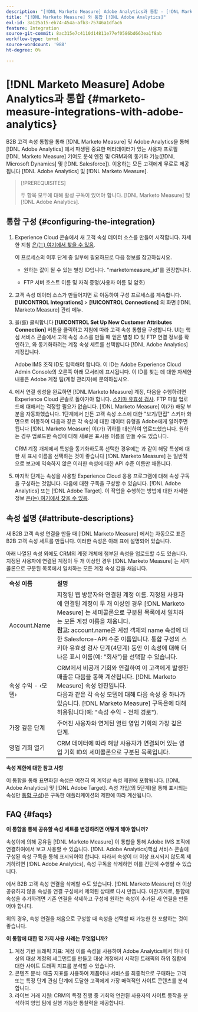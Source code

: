 ```yaml
---
description: "[!DNL Marketo Measure] Adobe Analytics과 통합 - [!DNL Marketo Measure] - 제품 설명서"
title: "[!DNL Marketo Measure] 와 통합 [!DNL Adobe Analytics]"
exl-id: 3a125a15-eb74-454a-afb3-75746a1dfac6
feature: Integration
source-git-commit: 8ac315e7c4110d14811e77ef0586bd663ea1f8ab
workflow-type: tm+mt
source-wordcount: '988'
ht-degree: 0%

---
```


# [!DNL Marketo Measure] Adobe Analytics과 통합 {#marketo-measure-integrations-with-adobe-analytics}

B2B 고객 속성 통합을 통해 [!DNL Marketo Measure] 및 Adobe Analytics을 통해 [!DNL Adobe Analytics] 에서 파생된 중요한 메타데이터가 있는 사용자 프로필 [!DNL Marketo Measure] 기여도 분석 엔진 및 CRM과의 동기화 기능([!DNL Microsoft Dynamics] 및 [!DNL Salesforce]). 이용하는 모든 고객에게 무료로 제공됩니다 [!DNL Adobe Analytics] 및 [!DNL Marketo Measure].

>[!PREREQUISITES]
>
>두 항목 모두에 대해 활성 구독이 있어야 합니다. [!DNL Marketo Measure] 및 [!DNL Adobe Analytics].

## 통합 구성 {#configuring-the-integration}

1. Experience Cloud 콘솔에서 새 고객 속성 데이터 소스를 만들어 시작합니다. 자세한 지침 [은(는) 여기에서 찾을 수 있음](https://docs.adobe.com/content/help/en/core-services/interface/customer-attributes/t-crs-usecase.html).

   이 프로세스의 이후 단계 중 일부에 필요하므로 다음 정보를 참고하십시오.

   * 원하는 값이 될 수 있는 별칭 ID입니다. &quot;marketomeasure_id&quot;를 권장합니다.

   * FTP 서버 호스트 이름 및 자격 증명(사용자 이름 및 암호)

1. 고객 속성 데이터 소스가 만들어지면 로 이동하여 구성 프로세스를 계속합니다. **[!UICONTROL Integrations]** > **[!UICONTROL Connections]** 의 화면 [!DNL Marketo Measure] 관리 메뉴.

1. 을(를) 클릭합니다 **[!UICONTROL Set Up New Customer Attributes Connection]** 버튼을 클릭하고 지침에 따라 고객 속성 통합을 구성합니다. UI는 핵심 서비스 콘솔에서 고객 속성 소스를 만들 때 얻은 별칭 ID 및 FTP 연결 정보를 확인하고, 와 동기화하려는 계정 속성 세트를 선택합니다 [!DNL Adobe Analytics] 계정입니다.

   Adobe IMS 조직 ID도 입력해야 합니다. 이 ID는 Adobe Experience Cloud Admin Console의 오른쪽 아래 모서리에 표시됩니다. 이 ID를 찾는 데 대한 자세한 내용은 Adobe 계정 팀(계정 관리자)에 문의하십시오.

1. 에서 연결 생성을 완료하면 [!DNL Marketo Measure] 계정, 다음을 수행하려면 Experience Cloud 콘솔로 돌아가야 합니다. [스키마 유효성 검사](https://docs.adobe.com/content/help/en/core-services/interface/customer-attributes/validate-schema.html). FTP 파일 업로드에 대해서는 걱정할 필요가 없습니다. [!DNL Marketo Measure] 이(가) 해당 부분을 자동화했습니다. 1단계에서 만든 고객 속성 소스에 대한 &quot;보기/편집&quot; 스키마 화면으로 이동하여 다음과 같은 각 속성에 대한 데이터 유형을 Adobe에게 알려주면 됩니다 [!DNL Marketo Measure] 이(가) 귀하를 대신하여 업로드했습니다. 원하는 경우 업로드한 속성에 대해 새로운 표시용 이름을 만들 수도 있습니다.

   CRM 계정 개체에서 특성을 동기화하도록 선택한 경우에는 과 같이 해당 특성에 대한 새 표시 이름을 선택하는 것이 좋습니다 [!DNL Marketo Measure] 는 일반적으로 보고에 익숙하지 않은 이러한 속성에 대한 API 수준 이름만 채웁니다.

1. 마지막 단계는 속성을 사용할 Experience Cloud 응용 프로그램에 대해 속성 구독을 구성하는 것입니다.  다음에 대한 구독을 구성할 수 있습니다. [!DNL Adobe Analytics] 또는 [!DNL Adobe Target].  이 작업을 수행하는 방법에 대한 자세한 정보 [은(는) 여기에서 찾을 수 있음](https://docs.adobe.com/content/help/en/core-services/interface/customer-attributes/subscription.html).

## 속성 설명 {#attribute-descriptions}

새 B2B 고객 속성 연결을 만들 때 [!DNL Marketo Measure] 에서는 자동으로 표준 B2B 고객 속성 세트를 만듭니다. 이러한 속성은 아래 표에 설명되어 있습니다.

아래 나열된 속성 외에도 CRM의 계정 개체에 첨부된 속성을 업로드할 수도 있습니다. 지정된 사용자에 연결된 계정이 두 개 이상인 경우 [!DNL Marketo Measure] 는 세미콜론으로 구분된 목록에서 일치하는 모든 계정 속성 값을 채웁니다.

<table> 
 <colgroup> 
  <col> 
  <col> 
 </colgroup> 
 <tbody> 
  <tr> 
   <td><b>속성 이름</b></td> 
   <td><b>설명</b></td>
  </tr> 
  <tr> 
   <td>Account.Name</td> 
   <td>지정된 웹 방문자와 연결된 계정 이름. 지정된 사용자에 연결된 계정이 두 개 이상인 경우 [!DNL Marketo Measure] 는 세미콜론으로 구분된 목록에서 일치하는 모든 계정 이름을 채웁니다.<br/>
   <strong>참고:</strong> account.name은 계정 객체의 name 속성에 대한 Salesforce-API 수준 이름입니다. 통합 구성의 스키마 유효성 검사 단계(4단계) 동안 이 속성에 대해 더 나은 표시 이름(예: "회사")을 선택할 수 있습니다.</td>
  </tr>
  <tr> 
   <td>속성 수익 - ‹모델›</td> 
   <td>CRM에서 비공개 기회와 연결하여 이 고객에게 발생한 매출은 다음을 통해 계산됩니다. [!DNL Marketo Measure] 속성 엔진입니다.<br/>
   다음과 같은 각 속성 모델에 대해 다음 속성 중 하나가 있습니다. [!DNL Marketo Measure] 구독은에 대해 허용됩니다(예: "속성 수익 - 전체 경로").</td>
  </tr>
  <tr> 
   <td>가장 깊은 단계</td> 
   <td>주어진 사용자와 연계된 열린 영업 기회의 가장 깊은 단계.</td>
  </tr>
  <tr> 
   <td>영업 기회 열기</td> 
   <td>CRM 데이터에 따라 해당 사용자가 연결되어 있는 영업 기회 ID의 세미콜론으로 구분된 목록입니다.</td>
  </tr> 
 </tbody> 
</table>

**속성 제한에 대한 참고 사항**

이 통합을 통해 표면화된 속성은 여전히 의 계약상 속성 제한에 포함됩니다. [!DNL Adobe Analytics] 및 [!DNL Adobe Target]. 속성 가입(의 5단계)을 통해 표시되는 속성만 [통합 구성](#configuring-the-integration))은 구독한 애플리케이션의 제한에 따라 계산됩니다.

## FAQ {#faqs}

**이 통합을 통해 공유할 속성 세트를 변경하려면 어떻게 해야 합니까?**

속성이에 의해 공유됨 [!DNL Marketo Measure] 이 통합을 통해 Adobe IMS 조직에 연결하여에서 보고 사용할 수 있습니다. [!DNL Adobe Analytics]핵심 서비스 콘솔에 구성된 속성 구독을 통해 표시되어야 합니다. 따라서 속성이 더 이상 표시되지 않도록 제거하려면 [!DNL Adobe Analytics], 속성 구독을 삭제하면 이를 간단히 수행할 수 있습니다.

에서 B2B 고객 속성 연결을 삭제할 수도 있습니다. [!DNL Marketo Measure] 더 이상 공유하지 않을 속성을 연결 구성에서 제외된 상태로 다시 만듭니다. 마찬가지로, 통합에 속성을 추가하려면 기존 연결을 삭제하고 구성에 원하는 속성이 추가된 새 연결을 만들어야 합니다.

위의 경우, 속성 연결을 처음으로 구성할 때 속성을 선택할 때 가능한 한 포함하는 것이 좋습니다.

**이 통합에 대한 몇 가지 사용 사례는 무엇입니까?**

1. 계정 기반 트래픽 지표: 계정 이름 속성을 사용하여 Adobe Analytics에서 하나 이상의 대상 계정의 세그먼트를 만들고 대상 계정에서 시작된 트래픽의 하위 집합에 대한 사이트 트래픽 지표를 분석할 수 있습니다.
1. 콘텐츠 분석: 매출 지표를 사용하여 제품이나 서비스를 최종적으로 구매하는 고객 또는 특정 단계 관심 단계에 도달한 고객에게 가장 매력적인 사이트 콘텐츠를 분석합니다.
1. 라이브 거래 지원: CRM의 특정 진행 중 기회와 연관된 사용자의 사이트 동작을 분석하여 영업 팀에 실행 가능한 통찰력을 제공합니다.
